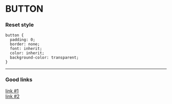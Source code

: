 # BUTTON

### Reset style
```
button {
  padding: 0;
  border: none;
  font: inherit;
  color: inherit;
  background-color: transparent;
}
```
---
### Good links
<a href="https://habr.com/ru/company/ruvds/blog/489820/" target="_blank">link #1</a>  
<a href="https://medium.com/@baradusov/%D1%81%D1%82%D0%B8%D0%BB%D0%B8%D0%B7%D1%83%D0%B5%D0%BC-%D0%BA%D0%BD%D0%BE%D0%BF%D0%BA%D0%B8-%D0%BF%D1%80%D0%B0%D0%B2%D0%B8%D0%BB%D1%8C%D0%BD%D0%BE-6ea5abc278b1" target="_blank">link #2</a>

